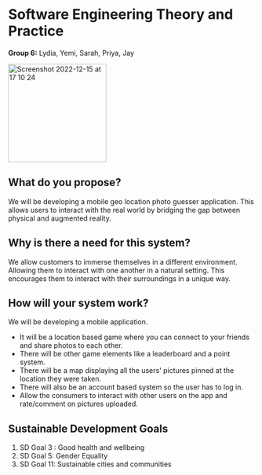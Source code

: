 # Software Engineering Theory and Practice
**Group 6:** Lydia, Yemi, Sarah, Priya, Jay

<img width=200 alt="Screenshot 2022-12-15 at 17 10 24" src="https://user-images.githubusercontent.com/91472896/207896374-4600fc2e-164a-494d-bc14-3ce70b39eb66.png">

## What do you propose?

We will be developing a mobile geo location photo guesser application. This allows users to interact with the real world by bridging the gap between physical and augmented reality. 

## Why is there a need for this system? 

We allow customers to immerse themselves in a different environment. Allowing them to interact with one another in a natural setting. This encourages them to interact with their surroundings in a unique way.

## How will your system work?

We will be developing a mobile application. 
- It will be a location based game where you can connect to your friends and share photos to each other. 
- There will be other game elements like a leaderboard and a point system.
- There will be a map displaying all the users' pictures pinned at the location they were taken. 
- There will also be an account based system so the user has to log in.
- Allow the consumers to interact with other users on the app and rate/comment on pictures uploaded.

## Sustainable Development Goals
1. SD Goal 3 : Good health and wellbeing 
2. SD Goal 5: Gender Equality
3. SD Goal 11: Sustainable cities and communities 
